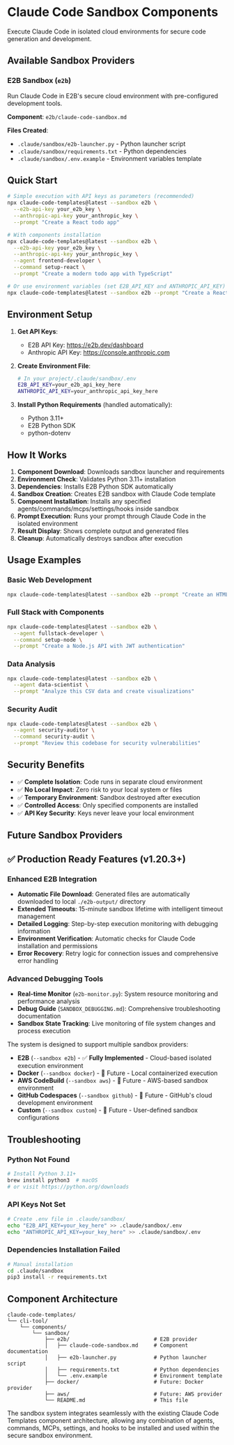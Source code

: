 # Claude Code Sandbox Components

Execute Claude Code in isolated cloud environments for secure code generation and development.

## Available Sandbox Providers

### E2B Sandbox (`e2b`)
Run Claude Code in E2B's secure cloud environment with pre-configured development tools.

**Component**: `e2b/claude-code-sandbox.md`

**Files Created**:
- `.claude/sandbox/e2b-launcher.py` - Python launcher script
- `.claude/sandbox/requirements.txt` - Python dependencies
- `.claude/sandbox/.env.example` - Environment variables template

## Quick Start

```bash
# Simple execution with API keys as parameters (recommended)
npx claude-code-templates@latest --sandbox e2b \
  --e2b-api-key your_e2b_key \
  --anthropic-api-key your_anthropic_key \
  --prompt "Create a React todo app"

# With components installation
npx claude-code-templates@latest --sandbox e2b \
  --e2b-api-key your_e2b_key \
  --anthropic-api-key your_anthropic_key \
  --agent frontend-developer \
  --command setup-react \
  --prompt "Create a modern todo app with TypeScript"

# Or use environment variables (set E2B_API_KEY and ANTHROPIC_API_KEY)
npx claude-code-templates@latest --sandbox e2b --prompt "Create a React todo app"
```

## Environment Setup

1. **Get API Keys**:
   - E2B API Key: https://e2b.dev/dashboard
   - Anthropic API Key: https://console.anthropic.com

2. **Create Environment File**:
   ```bash
   # In your project/.claude/sandbox/.env
   E2B_API_KEY=your_e2b_api_key_here
   ANTHROPIC_API_KEY=your_anthropic_api_key_here
   ```

3. **Install Python Requirements** (handled automatically):
   - Python 3.11+
   - E2B Python SDK
   - python-dotenv

## How It Works

1. **Component Download**: Downloads sandbox launcher and requirements
2. **Environment Check**: Validates Python 3.11+ installation
3. **Dependencies**: Installs E2B Python SDK automatically
4. **Sandbox Creation**: Creates E2B sandbox with Claude Code template
5. **Component Installation**: Installs any specified agents/commands/mcps/settings/hooks inside sandbox
6. **Prompt Execution**: Runs your prompt through Claude Code in the isolated environment
7. **Result Display**: Shows complete output and generated files
8. **Cleanup**: Automatically destroys sandbox after execution

## Usage Examples

### Basic Web Development
```bash
npx claude-code-templates@latest --sandbox e2b --prompt "Create an HTML page with modern CSS animations"
```

### Full Stack with Components  
```bash
npx claude-code-templates@latest --sandbox e2b \
  --agent fullstack-developer \
  --command setup-node \
  --prompt "Create a Node.js API with JWT authentication"
```

### Data Analysis
```bash
npx claude-code-templates@latest --sandbox e2b \
  --agent data-scientist \
  --prompt "Analyze this CSV data and create visualizations"
```

### Security Audit
```bash
npx claude-code-templates@latest --sandbox e2b \
  --agent security-auditor \
  --command security-audit \
  --prompt "Review this codebase for security vulnerabilities"
```

## Security Benefits

- ✅ **Complete Isolation**: Code runs in separate cloud environment
- ✅ **No Local Impact**: Zero risk to your local system or files
- ✅ **Temporary Environment**: Sandbox destroyed after execution
- ✅ **Controlled Access**: Only specified components are installed
- ✅ **API Key Security**: Keys never leave your local environment

## Future Sandbox Providers

## ✅ Production Ready Features (v1.20.3+)

### Enhanced E2B Integration
- **Automatic File Download**: Generated files are automatically downloaded to local `./e2b-output/` directory
- **Extended Timeouts**: 15-minute sandbox lifetime with intelligent timeout management
- **Detailed Logging**: Step-by-step execution monitoring with debugging information
- **Environment Verification**: Automatic checks for Claude Code installation and permissions
- **Error Recovery**: Retry logic for connection issues and comprehensive error handling

### Advanced Debugging Tools
- **Real-time Monitor** (`e2b-monitor.py`): System resource monitoring and performance analysis
- **Debug Guide** (`SANDBOX_DEBUGGING.md`): Comprehensive troubleshooting documentation
- **Sandbox State Tracking**: Live monitoring of file system changes and process execution

The system is designed to support multiple sandbox providers:

- **E2B** (`--sandbox e2b`) - ✅ **Fully Implemented** - Cloud-based isolated execution environment
- **Docker** (`--sandbox docker`) - 🔄 Future - Local containerized execution
- **AWS CodeBuild** (`--sandbox aws`) - 🔄 Future - AWS-based sandbox environment
- **GitHub Codespaces** (`--sandbox github`) - 🔄 Future - GitHub's cloud development environment
- **Custom** (`--sandbox custom`) - 🔄 Future - User-defined sandbox configurations

## Troubleshooting

### Python Not Found
```bash
# Install Python 3.11+
brew install python3  # macOS
# or visit https://python.org/downloads
```

### API Keys Not Set
```bash
# Create .env file in .claude/sandbox/
echo "E2B_API_KEY=your_key_here" >> .claude/sandbox/.env
echo "ANTHROPIC_API_KEY=your_key_here" >> .claude/sandbox/.env
```

### Dependencies Installation Failed
```bash
# Manual installation
cd .claude/sandbox
pip3 install -r requirements.txt
```

## Component Architecture

```
claude-code-templates/
└── cli-tool/
    └── components/
        └── sandbox/
            ├── e2b/                           # E2B provider
            │   ├── claude-code-sandbox.md     # Component documentation
            │   ├── e2b-launcher.py            # Python launcher script
            │   ├── requirements.txt           # Python dependencies
            │   └── .env.example               # Environment template
            ├── docker/                        # Future: Docker provider
            ├── aws/                           # Future: AWS provider
            └── README.md                      # This file
```

The sandbox system integrates seamlessly with the existing Claude Code Templates component architecture, allowing any combination of agents, commands, MCPs, settings, and hooks to be installed and used within the secure sandbox environment.
